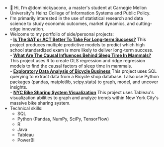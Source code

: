  - 👋 Hi, I’m @dominickyacono, a master's student at Carnegie Mellon University's Heinz College of Information Systems and Public Policy.
 -    I'm primarily interested in the use of statistical research and data science to study economic outcomes, market dynamics, and cutting-edge innovation.
 -    Welcome to my portfolio of side/personal projects:
     <br>
    - **[Is The SAT or ACT Better To Take For Long-term Success?](https://github.com/dominickyacono/SAT-vs-ACT-regression-analysis)**
      This project produces multiple predictive models to predict which high school standardized exam is more likely to deliver long-term success.
     <br>
    - **[What Are The Causal Influences Behind Sleep Time In Mammals?](https://github.com/dominickyacono/sleeptime-analysis)**
      This project uses R to create OLS regression and ridge regression models to find the causal factors of sleep time in mammals.
     <br>
    - **[Exploratory Data Analysis of Bicycle Business](https://github.com/dominickyacono/Exploratory-Analysis-of-Bicycle-Business)**
      This project uses SQL querying to extract data from a Bicycle shop database.
      I also use Python packages (pandas, matplotlib, scipy.stats) to graph, model, and uncover insights.
     <br>
    - **[NYC Bike Sharing System Visualization](https://github.com/dominickyacono/NYC-citibike-visualization)**
      This project uses Tableau's visualization abilities to graph and analyze trends within New York City's massive bike sharing system.
     <br>
- Technical skills: 
  - SQL 
  - Python (Pandas, NumPy, SciPy, TensorFlow)
  - R
  - Java
  - Tableau
  - PowerBI

<!---
dominickyacono/dominickyacono is a ✨ special ✨ repository because its `README.md` (this file) appears on your GitHub profile.
You can click the Preview link to take a look at your changes.
--->
